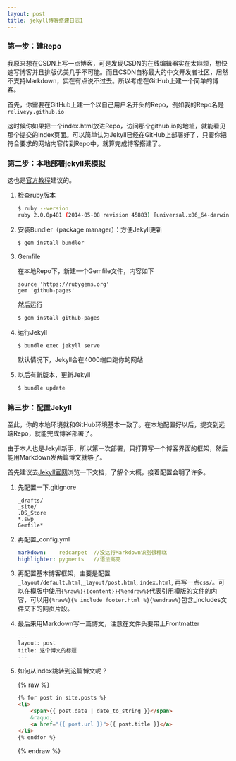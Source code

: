 ```yaml
---
layout: post
title: jekyll博客搭建日志1
---
```


### 第一步：建Repo

我原来想在CSDN上写一点博客，可是发现CSDN的在线编辑器实在太麻烦，想快速写博客并且排版优美几乎不可能。而且CSDN自称最大的中文开发者社区，居然不支持Markdown，实在有点说不过去。所以考虑在GitHub上建一个简单的博客。

首先，你需要在GitHub上建一个以自己用户名开头的Repo，例如我的Repo名是`reliveyy.github.io`

这时候你如果把一个index.html放进Repo，访问那个github.io的地址，就能看见那个提交的index页面。可以简单认为Jekyll已经在GitHub上部署好了，只要你把符合要求的网站内容传到Repo中，就算完成博客搭建了。

### 第二步：本地部署jekyll来模拟
这也是[官方教程](https://help.github.com/articles/using-jekyll-with-pages/)建议的。

1. 	检查ruby版本

	```sh
	$ ruby --version
	ruby 2.0.0p481 (2014-05-08 revision 45883) [universal.x86_64-darwin14]
	```
2. 	安装Bundler（package manager）：方便Jekyll更新

	```sh
	$ gem install bundler
	```
3. 	Gemfile
	
	在本地Repo下，新建一个Gemfile文件，内容如下

	```
	source 'https://rubygems.org'
	gem 'github-pages'
	```
	然后运行

	```sh
	$ gem install github-pages
	```
4. 	运行Jekyll
	
	```sh
	$ bundle exec jekyll serve
	```
	默认情况下，Jekyll会在4000端口跑你的网站

5. 	以后有新版本，更新Jekyll
	
	```sh
	$ bundle update
	```

### 第三步：配置Jekyll

至此，你的本地环境就和GitHub环境基本一致了。在本地配置好以后，提交到远端Repo，就能完成博客部署了。

由于本人也是Jekyll新手，所以第一次部署，只打算写一个博客界面的框架，然后能用Markdown发两篇博文就够了。

首先建议去[Jekyll官网](http://jekyllrb.com/)浏览一下文档，了解个大概，接着配置会明了许多。

1.	先配置一下.gitignore

	```
	_drafts/
	_site/
	.DS_Store
	*.swp
	Gemfile*
	```
2. 再配置_config.yml

	```yaml
	markdown:    redcarpet  //没这行Markdown识别很糟糕
	highlighter: pygments   //语法高亮
	```

3. 再配置基本博客框架，主要是配置`_layout/default.html`,`_layout/post.html`, `index.html`, 再写一点`css/`。可以在模版中使用`{%raw%}{{content}}{%endraw%}`代表引用模版的文件的内容，可以用`{%raw%}{% include footer.html %}{%endraw%}`包含_includes文件夹下的网页片段。

4. 最后来用Markdown写一篇博文，注意在文件头要带上Frontmatter

	```
	---
	layout: post
	title: 这个博文的标题
	---
	```

5. 如何从index跳转到这篇博文呢？

	{% raw %}
	```html
	{% for post in site.posts %}
	<li>
		<span>{{ post.date | date_to_string }}</span>
		&raquo;
		<a href="{{ post.url }}">{{ post.title }}</a>
	</li>
	{% endfor %}
	```
	{% endraw %}








